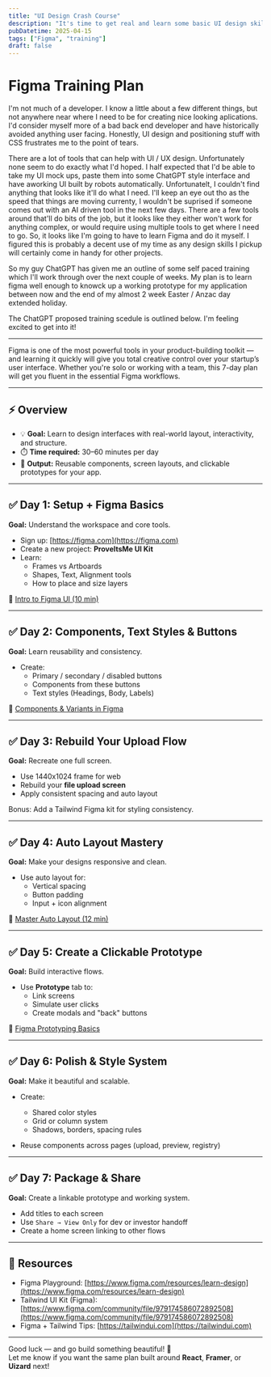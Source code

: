 ```yaml
---
title: "UI Design Crash Course"
description: "It's time to get real and learn some basic UI design skills"
pubDatetime: 2025-04-15
tags: ["Figma", "training"]
draft: false
---
```


# Figma Training Plan

I'm not much of a developer. I know a little about a few different things, but not anywhere near where I need to be for creating nice looking aplications. I'd consider myself more of a bad back end developer and have historically avoided anything user facing. Honestly, UI design and positioning stuff with CSS frustrates me to the point of tears. 

There are a lot of tools that can help with UI / UX design. Unfortunately none seem to do exactly what I'd  hoped. I half expected that I'd be able to take my UI mock ups, paste them into some ChatGPT style interface and have aworking UI built by robots automatically. Unfortunatelt, I couldn't find anything that looks like it'll do what I need. I'll keep an eye out tho as the speed that things are moving currenty, I wouldn't be suprised if someone comes out with an AI driven tool in the next few days.  There are a few tools around that'll do bits of the job, but it looks like they either won't work for anything complex, or would require using multiple tools to get where I need to go.  So, it looks like I'm going to have to learn Figma and do it myself.  I figured this is probably a decent use of my time as any design skills I pickup will certainly come in handy for other projects.

So my guy ChatGPT has given me an outline of some self paced training which I'll work through over the next couple of weeks. My plan is to learn figma well enough to knowck up a working prototype for my application between now and the end of my almost 2 week Easter / Anzac day extended holiday.

The ChatGPT proposed training scedule is outlined below. I'm feeling excited to get into it!  

---


Figma is one of the most powerful tools in your product-building toolkit — and learning it quickly will give you total creative control over your startup’s user interface. Whether you're solo or working with a team, this 7-day plan will get you fluent in the essential Figma workflows.

---

## ⚡️ Overview

- 💡 **Goal:** Learn to design interfaces with real-world layout, interactivity, and structure.
- ⏱️ **Time required:** 30–60 minutes per day
- 🧠 **Output:** Reusable components, screen layouts, and clickable prototypes for your app.

---

## ✅ Day 1: Setup + Figma Basics

**Goal:** Understand the workspace and core tools.

- Sign up: [https://figma.com](https://figma.com)
- Create a new project: **ProveItsMe UI Kit**
- Learn:
  - Frames vs Artboards
  - Shapes, Text, Alignment tools
  - How to place and size layers

🎥 [Intro to Figma UI (10 min)](https://www.youtube.com/watch?v=FTFaQWZBqQ8)

---

## ✅ Day 2: Components, Text Styles & Buttons

**Goal:** Learn reusability and consistency.

- Create:
  - Primary / secondary / disabled buttons
  - Components from these buttons
  - Text styles (Headings, Body, Labels)

🎥 [Components & Variants in Figma](https://www.youtube.com/watch?v=9kQ1JUDleWg)

---

## ✅ Day 3: Rebuild Your Upload Flow

**Goal:** Recreate one full screen.

- Use 1440x1024 frame for web
- Rebuild your **file upload screen**
- Apply consistent spacing and auto layout

Bonus: Add a Tailwind Figma kit for styling consistency.

---

## ✅ Day 4: Auto Layout Mastery

**Goal:** Make your designs responsive and clean.

- Use auto layout for:
  - Vertical spacing
  - Button padding
  - Input + icon alignment

🎥 [Master Auto Layout (12 min)](https://www.youtube.com/watch?v=mrQ5Rfwt0EQ)

---

## ✅ Day 5: Create a Clickable Prototype

**Goal:** Build interactive flows.

- Use **Prototype** tab to:
  - Link screens
  - Simulate user clicks
  - Create modals and "back" buttons

🎥 [Figma Prototyping Basics](https://www.youtube.com/watch?v=3C4eahMprf8)

---

## ✅ Day 6: Polish & Style System

**Goal:** Make it beautiful and scalable.

- Create:
  - Shared color styles
  - Grid or column system
  - Shadows, borders, spacing rules

- Reuse components across pages (upload, preview, registry)

---

## ✅ Day 7: Package & Share

**Goal:** Create a linkable prototype and working system.

- Add titles to each screen
- Use `Share → View Only` for dev or investor handoff
- Create a home screen linking to other flows

---

## 🔧 Resources

- Figma Playground: [https://www.figma.com/resources/learn-design](https://www.figma.com/resources/learn-design)
- Tailwind UI Kit (Figma): [https://www.figma.com/community/file/979174586072892508](https://www.figma.com/community/file/979174586072892508)
- Figma + Tailwind Tips: [https://tailwindui.com](https://tailwindui.com)

---

Good luck — and go build something beautiful! 🚀  
Let me know if you want the same plan built around **React**, **Framer**, or **Uizard** next!


